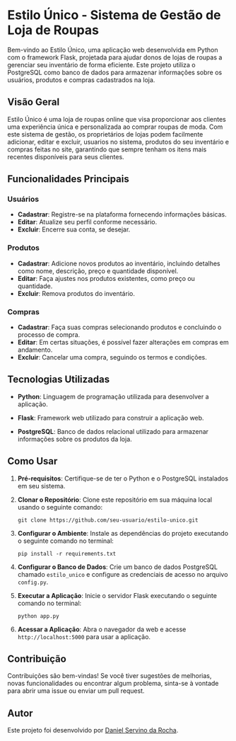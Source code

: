 # Estilo Único - Sistema de Gestão de Loja de Roupas

Bem-vindo ao Estilo Único, uma aplicação web desenvolvida em Python com o framework Flask, projetada para ajudar donos de lojas de roupas a gerenciar seu inventário de forma eficiente. Este projeto utiliza o PostgreSQL como banco de dados para armazenar informações sobre os usuários, produtos e compras cadastrados na loja.

## Visão Geral

Estilo Único é uma loja de roupas online que visa proporcionar aos clientes uma experiência única e personalizada ao comprar roupas de moda. Com este sistema de gestão, os proprietários de lojas podem facilmente adicionar, editar e excluir, usuarios no sistema, produtos do seu inventário e compras feitas no site, garantindo que sempre tenham os itens mais recentes disponíveis para seus clientes.

## Funcionalidades Principais

### Usuários

- **Cadastrar**: Registre-se na plataforma fornecendo informações básicas.
- **Editar**: Atualize seu perfil conforme necessário.
- **Excluir**: Encerre sua conta, se desejar.

### Produtos

- **Cadastrar**: Adicione novos produtos ao inventário, incluindo detalhes como nome, descrição, preço e quantidade disponível.
- **Editar**: Faça ajustes nos produtos existentes, como preço ou quantidade.
- **Excluir**: Remova produtos do inventário.

### Compras

- **Cadastrar**: Faça suas compras selecionando produtos e concluindo o processo de compra.
- **Editar**: Em certas situações, é possível fazer alterações em compras em andamento.
- **Excluir**: Cancelar uma compra, seguindo os termos e condições.


## Tecnologias Utilizadas

- **Python**: Linguagem de programação utilizada para desenvolver a aplicação.

- **Flask**: Framework web utilizado para construir a aplicação web.

- **PostgreSQL**: Banco de dados relacional utilizado para armazenar informações sobre os produtos da loja.

## Como Usar

1. **Pré-requisitos**: Certifique-se de ter o Python e o PostgreSQL instalados em seu sistema.

2. **Clonar o Repositório**: Clone este repositório em sua máquina local usando o seguinte comando:

    ```
    git clone https://github.com/seu-usuario/estilo-unico.git
    ```

3. **Configurar o Ambiente**: Instale as dependências do projeto executando o seguinte comando no terminal:

    ```
    pip install -r requirements.txt
    ```

4. **Configurar o Banco de Dados**: Crie um banco de dados PostgreSQL chamado `estilo_unico` e configure as credenciais de acesso no arquivo `config.py`.

5. **Executar a Aplicação**: Inicie o servidor Flask executando o seguinte comando no terminal:

    ```
    python app.py
    ```

6. **Acessar a Aplicação**: Abra o navegador da web e acesse `http://localhost:5000` para usar a aplicação.

## Contribuição

Contribuições são bem-vindas! Se você tiver sugestões de melhorias, novas funcionalidades ou encontrar algum problema, sinta-se à vontade para abrir uma issue ou enviar um pull request.

## Autor

Este projeto foi desenvolvido por [Daniel Servino da Rocha](https://github.com/DanielSRocha).
